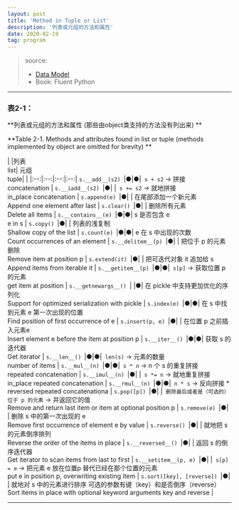 ```yaml
---
layout: post
title: 'Method in Tuple or List'
description: '列表或元组的方法和属性'
date: 2020-02-19
tag: program
---
```


[Data Model]:<https://docs.python.org/3/reference/datamodel.html> "Data Model"

> source:  
>   - [Data Model]  
>   - Book: Fluent Python

********

### 表2-1：

**列表或元组的方法和属性 (那些由object类支持的方法没有列出来) ** 

**Table 2-1. Methods and attributes found in list or tuple (methods implemented by object are omitted for brevity) **

|  |列表 <br> list|        元组 <br> tuple|  |
         |:--:|:--:|:--:|:--:|
`s.__add__(s2) `|●|●|` s + s2` &rarr; 拼接 <br>  concatenation |
`s.__iadd__(s2) `|●|  |` s += s2` &rarr; 就地拼接 <br>  in_place concatenation |
`s.append(e) `|●|  | 在尾部添加一个新元素 <br>  Append one element after last |
`s.clear() `|●|  | 删除所有元素 <br>  Delete all items |
`s.__contains__(e) `|●|●| s 是否包含 e <br>  e in s |
`s.copy() `|●|  | 列表的浅复制 <br>  Shallow copy of the list |
`s.count(e) `|●|●| e 在 s 中出现的次数 <br>  Count occurrences of an element |
`s.__delitem__(p) `|●|  | 把位于 p 的元素删除 <br>  Remove item at position p |
`s.extend(it) `|●|  | 把可迭代对象 it 追加给 s <br>  Append items from iterable it |
`s.__getitem__(p) `|●|●|` s[p]` &rarr; 获取位置 p 的元素 <br>  get item at position |
`s.__getnewargs__() `|  |●| 在 pickle 中支持更加优化的序列化 <br>  Support for optimized serialization with pickle |
`s.index(e) `|●|●| 在 s 中找到元素 e 第一次出现的位置 <br>  Find position of first occurrence of e |
`s.insert(p, e) `|●|  | 在位置 p 之前插入元素e <br>  Insert element e before the item at position p |
`s.__iter__() `|●|●| 获取 s 的迭代器 <br>  Get iterator |
`s.__len__() `|●|●|` len(s)` &rarr; 元素的数量 <br>  number of items |
`s.__mul__(n) `|●|●|` s * n` &rarr; n 个 s 的重复拼接 <br>  repeated concatenation |
`s.__imul__(n) `|●|  |` s *= n` &rarr; 就地重复拼接 <br>  in_place repeated concatenation |
`s.__rmul__(n) `|●|●|` n * s` &rarr; 反向拼接 * <br>  reversed repeated concatenationa |
`s.pop([p]) `|●|  |` 删除最后或者是（可选的）位于 p 的元素` &rarr; 并返回它的值 <br>  Remove and return last item or item at optional position p |
`s.remove(e) `|●|  | 删除 s 中的第一次出现的 e <br>  Remove first occurrence of element e by value |
`s.reverse() `|●|  | 就地把 s 的元素倒序排列 <br>  Reverse the order of the items in place |
`s.__reversed__() `|●|  | 返回 s 的倒序迭代器 <br>  Get iterator to scan items from last to first |
`s.__setitem__(p, e) `|●|  |` s[p] = e` &rarr; 把元素 e 放在位置p 替代已经在那个位置的元素 <br>  put e in position p, overwriting existing item |
`s.sort([key], [reverse]) `|●|  | 就地对 s 中的元素进行排序 可选的参数有键（key）和是否倒序（reverse） <br>  Sort items in place with optional keyword arguments key and reverse |



********
